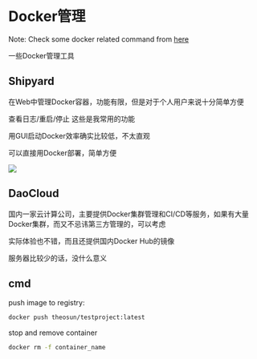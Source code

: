 # Docker管理

Note: Check some docker related command from [here](../../tools/usage/commands.md)

一些Docker管理工具

## Shipyard

在Web中管理Docker容器，功能有限，但是对于个人用户来说十分简单方便

查看日志/重启/停止 这些是我常用的功能

用GUI启动Docker效率确实比较低，不太直观

可以直接用Docker部署，简单方便

![](https://res.cloudinary.com/digf90pwi/image/upload/v1504324424/2017-09-02_11-48-02_eb4x0z.gif)

## DaoCloud

国内一家云计算公司，主要提供Docker集群管理和CI/CD等服务，如果有大量Docker集群，而又不忌讳第三方管理的，可以考虑

实际体验也不错，而且还提供国内Docker Hub的镜像

服务器比较少的话，没什么意义

## cmd

push image to registry:

```bash
docker push theosun/testproject:latest
```

stop and remove container

```bash
docker rm -f container_name
```